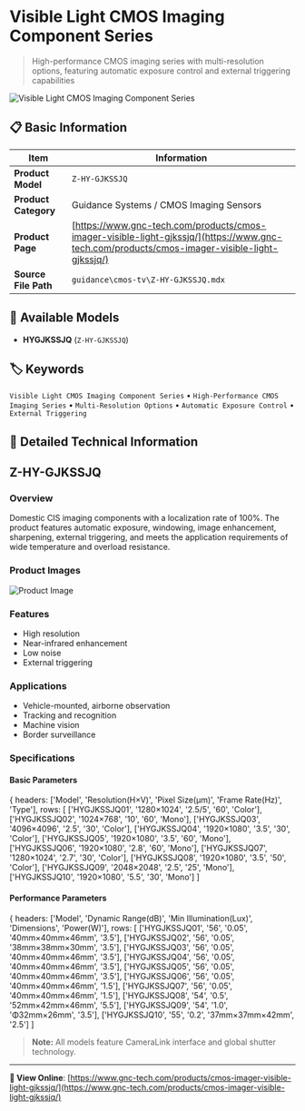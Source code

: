 # Visible Light CMOS Imaging Component Series

> High-performance CMOS imaging series with multi-resolution options, featuring automatic exposure control and external triggering capabilities

![Visible Light CMOS Imaging Component Series](https://www.gnc-tech.com/images/products/guidance/cmos-tv/Z-HY-GJKSSJQ/Z-HY-GJKSSJQ.webp)

## 📋 Basic Information

| Item | Information |
|------|------|
| **Product Model** | `Z-HY-GJKSSJQ` |
| **Product Category** | Guidance Systems / CMOS Imaging Sensors |
| **Product Page** | [https://www.gnc-tech.com/products/cmos-imager-visible-light-gjkssjq/](https://www.gnc-tech.com/products/cmos-imager-visible-light-gjkssjq/) |
| **Source File Path** | `guidance\cmos-tv\Z-HY-GJKSSJQ.mdx` |

## 🔧 Available Models

- **HYGJKSSJQ** (`Z-HY-GJKSSJQ`)

## 🏷️ Keywords

`Visible Light CMOS Imaging Component Series` • `High-Performance CMOS Imaging Series` • `Multi-Resolution Options` • `Automatic Exposure Control` • `External Triggering`

## 📖 Detailed Technical Information

## Z-HY-GJKSSJQ

### Overview

Domestic CIS imaging components with a localization rate of 100%. The product features automatic exposure, windowing, image enhancement, sharpening, external triggering, and meets the application requirements of wide temperature and overload resistance.

### Product Images

![Product Image](https://www.gnc-tech.com/products/guidance/cmos-tv/Z-HY-GJKSSJQ/Z-HY-GJKSSJQ-Slide-01.webp)

### Features

- High resolution
- Near-infrared enhancement
- Low noise
- External triggering

### Applications

- Vehicle-mounted, airborne observation
- Tracking and recognition
- Machine vision
- Border surveillance

### Specifications

#### Basic Parameters
  
{
headers: ['Model', 'Resolution(H×V)', 'Pixel Size(μm)', 'Frame Rate(Hz)', 'Type'],
rows: [
  ['HYGJKSSJQ01', '1280×1024', '2.5/5', '60', 'Color'],
  ['HYGJKSSJQ02', '1024×768', '10', '60', 'Mono'],
  ['HYGJKSSJQ03', '4096×4096', '2.5', '30', 'Color'],
  ['HYGJKSSJQ04', '1920×1080', '3.5', '30', 'Color'],
  ['HYGJKSSJQ05', '1920×1080', '3.5', '60', 'Mono'],
  ['HYGJKSSJQ06', '1920×1080', '2.8', '60', 'Mono'],
  ['HYGJKSSJQ07', '1280×1024', '2.7', '30', 'Color'],
  ['HYGJKSSJQ08', '1920×1080', '3.5', '50', 'Color'],
  ['HYGJKSSJQ09', '2048×2048', '2.5', '25', 'Mono'],
  ['HYGJKSSJQ10', '1920×1080', '5.5', '30', 'Mono']
]

#### Performance Parameters
  
{
headers: ['Model', 'Dynamic Range(dB)', 'Min Illumination(Lux)', 'Dimensions', 'Power(W)'],
rows: [
  ['HYGJKSSJQ01', '56', '0.05', '40mm×40mm×46mm', '3.5'],
  ['HYGJKSSJQ02', '56', '0.05', '38mm×38mm×30mm', '3.5'],
  ['HYGJKSSJQ03', '56', '0.05', '40mm×40mm×46mm', '3.5'],
  ['HYGJKSSJQ04', '56', '0.05', '40mm×40mm×46mm', '3.5'],
  ['HYGJKSSJQ05', '56', '0.05', '40mm×40mm×46mm', '3.5'],
  ['HYGJKSSJQ06', '56', '0.05', '40mm×40mm×46mm', '1.5'],
  ['HYGJKSSJQ07', '56', '0.05', '40mm×40mm×46mm', '1.5'],
  ['HYGJKSSJQ08', '54', '0.5', '52mm×42mm×46mm', '5.5'],
  ['HYGJKSSJQ09', '54', '1.0', 'Φ32mm×26mm', '3.5'],
  ['HYGJKSSJQ10', '55', '0.2', '37mm×37mm×42mm', '2.5']
]

  > **Note:** All models feature CameraLink interface and global shutter technology.
    
  

---

**🔗 View Online**: [https://www.gnc-tech.com/products/cmos-imager-visible-light-gjkssjq/](https://www.gnc-tech.com/products/cmos-imager-visible-light-gjkssjq/)
